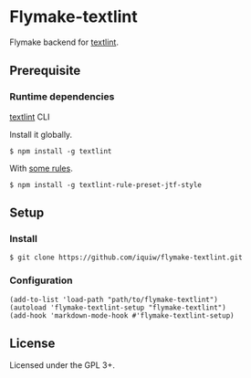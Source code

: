 # Flymake-textlint

Flymake backend for [textlint](https://textlint.github.io/).

## Prerequisite

### Runtime dependencies

[textlint](https://textlint.github.io/) CLI

Install it globally.

```console
$ npm install -g textlint
```

With [some rules](https://github.com/textlint-ja/textlint-rule-preset-JTF-style).

```console
$ npm install -g textlint-rule-preset-jtf-style
```

## Setup

### Install

```console
$ git clone https://github.com/iquiw/flymake-textlint.git
```

### Configuration

```emacs-lisp
(add-to-list 'load-path "path/to/flymake-textlint")
(autoload 'flymake-textlint-setup "flymake-textlint")
(add-hook 'markdown-mode-hook #'flymake-textlint-setup)
```

## License

Licensed under the GPL 3+.
